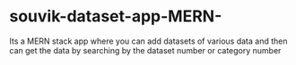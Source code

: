 # souvik-dataset-app-MERN-
Its a MERN stack app where you can add datasets of various data and then can get the data by searching by the dataset number or category number
